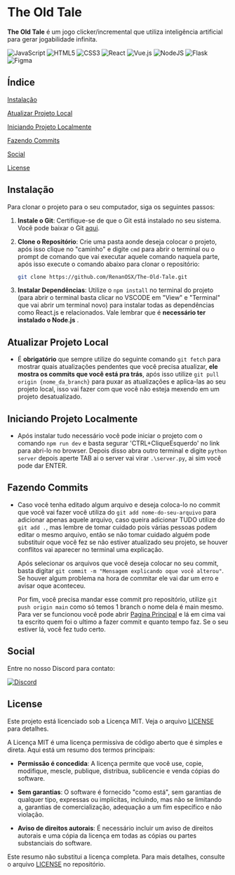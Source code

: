 # The Old Tale

**The Old Tale** é um jogo clicker/incremental que utiliza inteligência artificial para gerar jogabilidade infinita.

![JavaScript](https://img.shields.io/badge/javascript-%23323330.svg?style=for-the-badge&logo=javascript&logoColor=%23F7DF1E)
![HTML5](https://img.shields.io/badge/html5-%23E34F26.svg?style=for-the-badge&logo=html5&logoColor=white)
![CSS3](https://img.shields.io/badge/css3-%231572B6.svg?style=for-the-badge&logo=css3&logoColor=white)
![React](https://img.shields.io/badge/react-%2320232a.svg?style=for-the-badge&logo=react&logoColor=%2361DAFB)
![Vue.js](https://img.shields.io/badge/vuejs-%2335495e.svg?style=for-the-badge&logo=vuedotjs&logoColor=%234FC08D)
![NodeJS](https://img.shields.io/badge/node.js-6DA55F?style=for-the-badge&logo=node.js&logoColor=white)
![Flask](https://img.shields.io/badge/flask-%23000.svg?style=for-the-badge&logo=flask&logoColor=white)
![Figma](https://img.shields.io/badge/figma-%23F24E1E.svg?style=for-the-badge&logo=figma&logoColor=white)

## Índice

[Instalação](#instalação)

[Atualizar Projeto Local](#atualizar-projeto-local)

[Iniciando Projeto Localmente](#iniciando-projeto-localmente)

[Fazendo Commits](#fazendo-commits)

[Social](#social)

[License](#license)

## Instalação

Para clonar o projeto para o seu computador, siga os seguintes passos:

1. **Instale o Git**: Certifique-se de que o Git está instalado no seu sistema. Você pode baixar o Git [aqui](https://git-scm.com/downloads).

2. **Clone o Repositório**: Crie uma pasta aonde deseja colocar o projeto, após isso clique no "caminho" e digite ```cmd``` para abrir o terminal ou o prompt de comando que vai executar aquele comando naquela parte, após isso execute o comando abaixo para clonar o repositório:

   ```bash
   git clone https://github.com/RenanOSX/The-Old-Tale.git

3. **Instalar Dependências**: Utilize o ```npm install``` no terminal do projeto (para abrir o terminal basta clicar no VSCODE em "View" e "Terminal" que vai abrir um terminal novo) para instalar todas as dependências como React.js e relacionados. Vale lembrar que é **necessário ter instalado o Node.js** .

## Atualizar Projeto Local

- É **obrigatório** que sempre utilize do seguinte comando ```git fetch``` para mostrar quais atualizações pendentes que você precisa atualizar, **ele mostra os commits que você está pra trás**, após isso utilize ```git pull origin {nome_da_branch}``` para puxar as atualizações e aplica-las ao seu projeto local, isso vai fazer com que você não esteja mexendo em um projeto desatualizado.

## Iniciando Projeto Localmente

- Após instalar tudo necessário você pode iniciar o projeto com o comando ```npm run dev``` e basta segurar 'CTRL+CliqueEsquerdo' no link para abri-lo no browser. Depois disso abra outro terminal e digite ```python server``` depois aperte TAB ai o server vai virar ```.\server.py```, ai sim você pode dar ENTER.

## Fazendo Commits

- Caso você tenha editado algum arquivo e deseja coloca-lo no commit que você vai fazer você utiliza do ```git add nome-do-seu-arquivo``` para adicionar apenas aquele arquivo, caso queira adicionar TUDO utilize do ```git add .```, mas lembre de tomar cuidado pois várias pessoas podem editar o mesmo arquivo, então se não tomar cuidado alguém pode substituir oque você fez se não estiver atualizado seu projeto, se houver conflitos vai aparecer no terminal uma explicação.

    Após selecionar os arquivos que você deseja colocar no seu commit, basta digitar ```git commit -m "Mensagem explicando oque você alterou"```. Se houver algum problema na hora de commitar ele vai dar um erro e avisar oque aconteceu.
    
    Por fim, você precisa mandar esse commit pro repositório, utilize ```git push origin main``` como só temos 1 branch o nome dela é main mesmo. Para ver se funcionou você pode abrir [Pagina Principal](https://github.com/RenanOSX/Precantatio-Idle) e lá em cima vai ta escrito quem foi o ultimo a fazer commit e quanto tempo faz. Se o seu estiver lá, você fez tudo certo.
    
## Social

Entre no nosso Discord para contato:

[![Discord](https://img.shields.io/badge/Discord-%235865F2.svg?style=for-the-badge&logo=discord&logoColor=white)](https://discord.gg/VDyXbAG6Bb)

## License

Este projeto está licenciado sob a Licença MIT. Veja o arquivo [LICENSE](LICENSE) para detalhes.


A Licença MIT é uma licença permissiva de código aberto que é simples e direta. Aqui está um resumo dos termos principais:

- **Permissão é concedida**: A licença permite que você use, copie, modifique, mescle, publique, distribua, sublicencie e venda cópias do software.

- **Sem garantias**: O software é fornecido "como está", sem garantias de qualquer tipo, expressas ou implícitas, incluindo, mas não se limitando a, garantias de comercialização, adequação a um fim específico e não violação.

- **Aviso de direitos autorais**: É necessário incluir um aviso de direitos autorais e uma cópia da licença em todas as cópias ou partes substanciais do software.

Este resumo não substitui a licença completa. Para mais detalhes, consulte o arquivo [LICENSE](LICENSE) no repositório.

